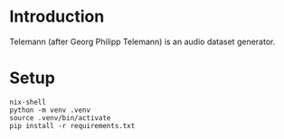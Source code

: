 # Introduction

Telemann (after Georg Philipp Telemann) is an audio dataset generator. 

# Setup

```
nix-shell
python -m venv .venv
source .venv/bin/activate
pip install -r requirements.txt 
```